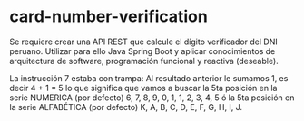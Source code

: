 # card-number-verification
Se requiere crear una API REST que calcule el dígito verificador del DNI peruano. Utilizar para ello Java Spring Boot y aplicar conocimientos de arquitectura de software, programación funcional y reactiva (deseable).

La instrucción 7 estaba con trampa:
Al resultado anterior le sumamos 1, es decir 4 + 1 = 5 lo que significa que vamos a buscar la 5ta posición en la serie NUMERICA (por defecto) 6, 7, 8, 9, 0, 1, 1, 2, 3, 4, 5 ó la 5ta posición en la serie ALFABÉTICA (por defecto) K, A, B, C, D, E, F, G, H, I, J.
